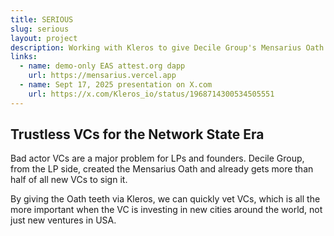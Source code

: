 ```yaml
---
title: SERIOUS
slug: serious
layout: project
description: Working with Kleros to give Decile Group's Mensarius Oath teeth.
links:
  - name: demo-only EAS attest.org dapp
    url: https://mensarius.vercel.app
  - name: Sept 17, 2025 presentation on X.com
    url: https://x.com/Kleros_io/status/1968714300534505551
---
```


## Trustless VCs for the Network State Era

Bad actor VCs are a major problem for LPs and founders. Decile Group, from the LP side, created the Mensarius Oath and already gets more than half of all new VCs to sign it.

By giving the Oath teeth via Kleros, we can quickly vet VCs, which is all the more important when the VC is investing in new cities around the world, not just new ventures in USA.
